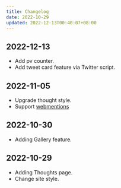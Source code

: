 ```yaml
---
title: Changelog
date: 2022-10-29
updated: 2022-12-13T00:40:07+08:00
---
```

## 2022-12-13

- Add pv counter.
- Add tweet card feature via Twitter script.

## 2022-11-05

- Upgrade thought style.
- Support [webmentions](@/posts/webmentions.md)

## 2022-10-30

- Adding Gallery feature.

## 2022-10-29

- Adding Thoughts page.
- Change site style.
